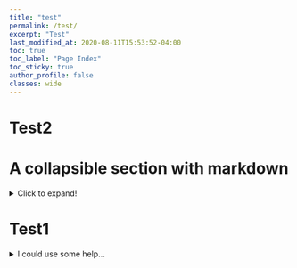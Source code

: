 ```yaml
---
title: "test"
permalink: /test/
excerpt: "Test"
last_modified_at: 2020-08-11T15:53:52-04:00
toc: true
toc_label: "Page Index"
toc_sticky: true
author_profile: false
classes: wide
---
```


# Test2

# A collapsible section with markdown
<details>
  <summary>Click to expand!</summary>
  
  ## Heading
  1. A numbered
  2. list
     * With some
     * Sub bullets
</details>



# Test1

<details>

<summary>I could use some help...</summary>

<p>

```c#
public class Order
{
    public int OrderId { get; set; }
    public int CustomerId { get; set; }

    public List<int> Products { get; set; }
}
```

</p>

</details>





